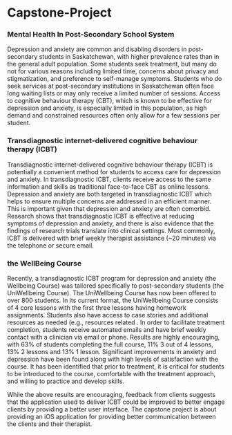 # Capstone-Project

### Mental Health In Post-Secondary School System
Depression and anxiety are common and disabling disorders in post-secondary students in Saskatchewan, with higher prevalence rates than in the general adult population. Some students seek treatment, but many do not for various reasons including limited time, concerns about privacy and stigmatization, and preference to self-manage symptoms. Students who do seek services at post-secondary institutions in Saskatchewan often face long waiting lists or may only receive a limited number of sessions. Access to cognitive behaviour therapy (CBT), which is known to be effective for depression and anxiety, is especially limited in this population, as high demand and constrained resources often only allow for a few sessions per student.

### Transdiagnostic internet-delivered cognitive behaviour therapy (ICBT)
Transdiagnostic internet-delivered cognitive behaviour therapy (ICBT) is potentially a convenient method for students to access care for depression and anxiety. In transdiagnostic ICBT, clients receive access to the same information and skills as traditional face-to-face CBT as online lessons. Depression and anxiety are both targeted in transdiagnostic ICBT which helps to ensure multiple concerns are addressed in an efficient manner. This is important given that depression and anxiety are often comorbid. Research shows that transdiagnostic ICBT is effective at reducing symptoms of depression and anxiety, and there is also evidence that the findings of research trials translate into clinical settings. Most commonly, ICBT is delivered with brief weekly therapist assistance (~20 minutes) via the telephone or secure email. 

### the WellBeing Course
Recently, a transdiagnostic ICBT program for depression and anxiety (the Wellbeing Course) was tailored specifically to post-secondary students (the UniWellbeing Course). The UniWellbeing Course has now been offered to over 800 students. In its current format, the UniWellbeing Course consists of 4 core lessons with the first three lessons having homework assignments. Students also have access to case stories and additional resources as needed (e.g., resources related . In order to facilitate treatment completion, students receive automated emails and have brief weekly contact with a clinician via email or phone. Results are highly encouraging, with 63% of students completing the full course, 11% 3 out of 4 lessons, 13% 2 lessons and 13% 1 lesson. Significant improvements in anxiety and depression have been found along with high levels of satisfaction with the course. It has been identified that prior to treatment, it is critical for students to be introduced to the course, comfortable with the treatment approach, and willing to practice and develop skills. 

While the above results are encouraging, feedback from clients suggests that the application used to deliver ICBT could be improved to better engage clients by providing a better user interface. The capstone project is about providing an iOS application for providing better communication between the clients and their therapist. 
